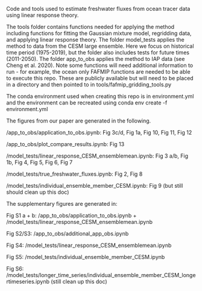 Code and tools used to estimate freshwater fluxes from ocean tracer data using linear response theory. 


The tools folder contains functions needed for applying the method including functions for fitting the Gaussian mixture model, regridding data, and applying linear response theory. The folder model_tests applies the method to data from the CESM large ensemble. Here we focus on historical time period (1975-2019), but the folder also includes tests for future times (2011-2050). The folder app_to_obs applies the method to IAP data (see Cheng et al. 2020). Note some functions will need additional information to run - for example, the ocean only FAFMIP functions are needed to be able to execute this repo. These are publicly available but will need to be placed in a directory and then pointed to in tools/fafmip_gridding_tools.py

The conda environment used when creating this repo is in environment.yml and the environment can be recreated using conda env create -f environment.yml

The figures from our paper are generated in the following.

/app_to_obs/application_to_obs.ipynb: Fig 3c/d, Fig 1a, Fig 10, Fig 11, Fig 12

/app_to_obs/plot_compare_results.ipynb: Fig 13

/model_tests/linear_response_CESM_ensemblemean.ipynb: Fig 3 a/b, Fig 1b, Fig 4, Fig 5, Fig 6, Fig 7

/model_tests/true_freshwater_fluxes.ipynb: Fig 2, Fig 8

/model_tests/individual_ensemble_member_CESM.ipynb: Fig 9 (but still should clean up this doc)




The supplementary figures are generated in:

Fig S1 a + b: /app_to_obs/application_to_obs.ipynb + /model_tests/linear_response_CESM_ensemblemean.ipynb

Fig S2/S3: /app_to_obs/additional_app_obs.ipynb

Fig S4: /model_tests/linear_response_CESM_ensemblemean.ipynb 

Fig S5: /model_tests/individual_ensemble_member_CESM.ipynb

Fig S6: /model_tests/longer_time_series/individual_ensemble_member_CESM_longertimeseries.ipynb (still clean up this doc)


